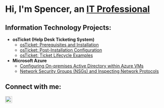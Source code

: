 <h1>Hi, I'm Spencer, an <a href="https://linkedin.com/in/SpencerKals">IT Professional</a></h1>

<h2>Information Technology Projects:</h2>

- <b>osTicket (Help Desk Ticketing System)</b>
  - [osTicket: Prerequisites and Installation](https://github.com/Spencer-Kalstrup/osticket-prereqs)
  - [osTicket: Post-Installation Configuration](https://github.com/Spencer-Kalstrup/post-install-config)
  - [osTicket: Ticket Lifecycle Examples](https://github.com/Spencer-Kalstrup/ticket-lifecycle)
- <b>Microsoft Azure</b>
  - [Configuring On-premises Active Directory within Azure VMs](https://github.com/Spencer-Kalstrup/configure-ad)
  - [Network Security Groups (NSGs) and Inspecting Network Protocols](https://github.com/Spencer-Kalstrup/azure-network-protocols)

<h2>Connect with me:</h2>

[<img align="left" alt="Spencer | LinkedIn" width="22px" src="https://cdn.jsdelivr.net/npm/simple-icons@v3/icons/linkedin.svg" />][linkedin]

[linkedin]:https://linkedin.com/in/SpencerKals
